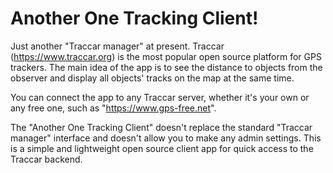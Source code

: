 # Another One Tracking Client!

Just another "Traccar manager" at present.
Traccar (https://www.traccar.org) is the most popular open source platform for GPS trackers.
The main idea of the app is to see the distance to objects from the observer and display all objects' tracks on the map at the same time.

You can connect the app to any Traccar server, whether it's your own or any free one, such as "https://www.gps-free.net".

The "Another One Tracking Client" doesn't replace the standard "Traccar manager" interface and doesn't allow you to make any admin settings.
This is a simple and lightweight open source client app for quick access to the Traccar backend.

